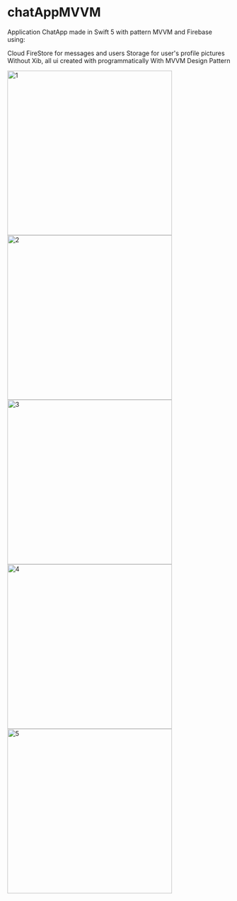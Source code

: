 # chatAppMVVM

Application ChatApp made in Swift 5 with pattern MVVM and Firebase using:

Cloud FireStore for messages and users
Storage for user's profile pictures
Without Xib, all ui created with programmatically
With MVVM Design Pattern

<img width="372" alt="1" src="https://user-images.githubusercontent.com/9167827/84594788-4588b480-ae5d-11ea-8fa1-0497fec7ba00.png">
<img width="372" alt="2" src="https://user-images.githubusercontent.com/9167827/84594786-44578780-ae5d-11ea-8069-1c517db10ff5.png">
<img width="372" alt="3" src="https://user-images.githubusercontent.com/9167827/84594785-43bef100-ae5d-11ea-9f4c-0d20cb14496b.png">
<img width="372" alt="4" src="https://user-images.githubusercontent.com/9167827/84594783-43265a80-ae5d-11ea-81bb-f2d50150d6c3.png">
<img width="372" alt="5" src="https://user-images.githubusercontent.com/9167827/84594782-41f52d80-ae5d-11ea-963d-3ec615396eda.png">


